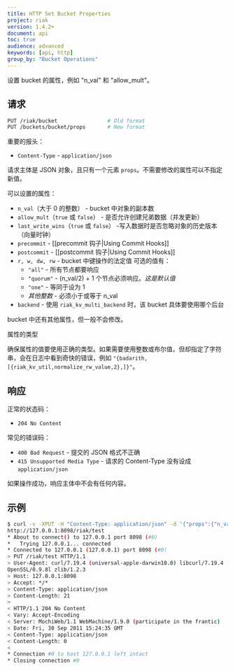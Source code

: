 ```yaml
---
title: HTTP Set Bucket Properties
project: riak
version: 1.4.2+
document: api
toc: true
audience: advanced
keywords: [api, http]
group_by: "Bucket Operations"
---
```


设置 bucket 的属性，例如 "n_val" 和 "allow_mult"。

## 请求

```bash
PUT /riak/bucket                # Old format
PUT /buckets/bucket/props       # New format
```

重要的报头：

* `Content-Type` - `application/json`

请求主体是 JSON 对象，且只有一个元素 `props`。不需要修改的属性可以不指定新值。

可以设置的属性：

* `n_val`（大于 0 的整数） - bucket 中对象的副本数
* `allow_mult`（`true` 或 `false`） - 是否允许创建兄弟数据（并发更新）
* `last_write_wins`（`true` 或 `false`） -写入数据时是否忽略对象的历史版本（向量时钟）
* `precommit` - [[precommit 钩子|Using Commit Hooks]]
* `postcommit` - [[postcommit 钩子|Using Commit Hooks]]
* `r, w, dw, rw` - bucket 中键操作的法定值
可选的值有：
  * `"all"` - 所有节点都要响应
  * `"quorum"` - (n_val/2) + 1 个节点必须响应。*这是默认值*
  * `"one"` - 等同于设为 1
  * *其他整数* - 必须小于或等于 n_val
* `backend` - 使用 `riak_kv_multi_backend` 时，该 bucket 具体要使用哪个后台

bucket 中还有其他属性，但一般不会修改。

<div class="note">
<div class="title">属性的类型</div>
<p>确保属性的值要使用正确的类型。如果需要使用整数或布尔值，但却指定了字符串，会在日志中看到奇快的错误，例如 <code>"{badarith,[{riak_kv_util,normalize_rw_value,2},]}"</code>。</p>
</div>

## 响应

正常的状态码：

* `204 No Content`

常见的错误码：

* `400 Bad Request` - 提交的 JSON 格式不正确
* `415 Unsupported Media Type` - 请求的 Content-Type 没有设成 `application/json`

如果操作成功，响应主体中不会有任何内容。

## 示例

```bash
$ curl -v -XPUT -H "Content-Type: application/json" -d '{"props":{"n_val":5}}'
http://127.0.0.1:8098/riak/test
* About to connect() to 127.0.0.1 port 8098 (#0)
*   Trying 127.0.0.1... connected
* Connected to 127.0.0.1 (127.0.0.1) port 8098 (#0)
> PUT /riak/test HTTP/1.1
> User-Agent: curl/7.19.4 (universal-apple-darwin10.0) libcurl/7.19.4
OpenSSL/0.9.8l zlib/1.2.3
> Host: 127.0.0.1:8098
> Accept: */*
> Content-Type: application/json
> Content-Length: 21
>
< HTTP/1.1 204 No Content
< Vary: Accept-Encoding
< Server: MochiWeb/1.1 WebMachine/1.9.0 (participate in the frantic)
< Date: Fri, 30 Sep 2011 15:24:35 GMT
< Content-Type: application/json
< Content-Length: 0
<
* Connection #0 to host 127.0.0.1 left intact
* Closing connection #0
```
